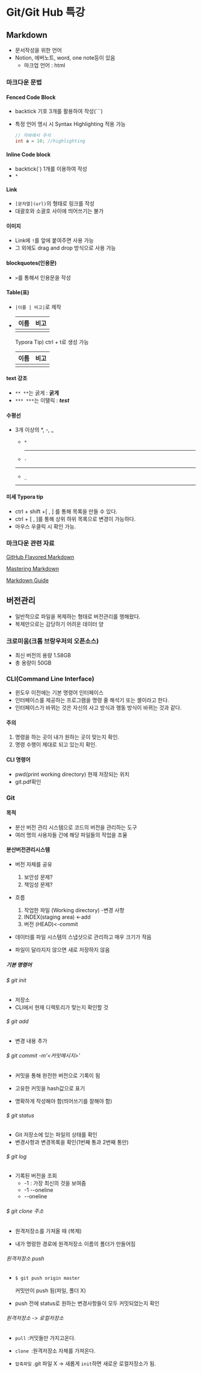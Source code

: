 # Git/Git Hub 특강

## Markdown

- 문서작성을 위한 언어
- Notion, 에버노트, word, one note등이 있음
  - 마크업 언어 : html

### 마크다운 문법

#### Fenced Code Block

- backtick 기호 3개를 활용하여 작성(```)

- 특정 언어 명시 시 Syntax Highlighting 적용 가능

  ```java
  // 자바에서 주석
  int a = 10; //highlighting
  ```

#### Inline Code block

- backtick(`) 1개를 이용하여 작성
- `*`

#### Link

- ```[문자열](url)```의 형태로 링크를 작성
- 대괄호와 소괄호 사이에 띄어쓰기는 불가

#### 이미지

- Link에 `!`를 앞에 붙여주면 사용 가능
- 그 외에도 drag and drop 방식으로 사용 가능

#### blockquotes(인용문)

- `>`를 통해서 인용문을 작성

#### Table(표)

- ```|이름 | 비고|```로 제작

- | 이름 | 비고 |
  | ---- | ---- |
  |      |      |

  Typora Tip) ctrl + t로 생성 가능

  | 이름 | 비고 |
  | ---- | ---- |
  |      |      |

#### text 강조

- ```** **```는 굵게 : **굵게**
- ```*** ***```는 이탤릭 : ***test***

#### 수평선

- 3개 이상의 *, -, _

  - `*`

    ***

  - ```-```

  ---

  - ```_```

  ___

#### 미세 Typora tip

- ctrl + shift +[ , ] 를 통해 목록을 만들 수 있다.
- ctrl + [ , ]를 통해 상위 하위 목록으로 변경이 가능하다.
- 마우스 우클릭 시 확인 가능.

### 마크다운 관련 자료

[GitHub Flavored Markdown](https://github.github.com/gfm/)

[Mastering Markdown](https://guides.github.com/features/mastering-markdown/)

[Markdown Guide](https://www.markdownguide.org/ )

## 버전관리

- 일반적으로 파일을 복제하는 형태로 버전관리를 행해왔다.
- 복제만으로는 감당하기 어려운 데이터 양

### 크로미움(크롬 브랑우저의 오픈소스)

- 최신 버전의 용량 1.58GB
- 총 용량이 50GB

### CLI(Command Line Interface)

- 윈도우 이전에는 기본 명령어 인터페이스
- 인터페이스를 제공하는 프로그램을 명령 줄 해석기 또는 셸이라고 한다.
- 인터페이스가 바뀌는 것은 자신의 사고 방식과 행동 방식이 바뀌는 것과 같다.

#### 주의

1. 명령을 하는 곳이 내가 원하는 곳이 맞는지 확인.
2. 명령 수행이 제대로 되고 있는지 확인.

#### CLI 명령어

- pwd(print working directory) 현재 저장되는 위치
- git.pdf확인

### Git

#### 목적

- 분산 버전 관리 시스템으로 코드의 버전을 관리하는 도구
- 여러 명의 사용자들 간에 해당 파일들의 작업을 조율

#### 분산버전관리시스템

- 버전 자체를 공유
  1. 보안성 문제?
  2. 책임성 문제?

- 흐름
  1. 작업한 파일 (Working directory)  -변경 사항
  2. INDEX(staging area) <-add
  3. 버전 (HEAD)<-commit
- 데이터를 파일 시스템의 스냅샷으로 관리하고 매우 크기가 작음
- 파일이 달라지지 않으면 새로 저장하지 않음

##### 기본 명령어 

###### $ git init

- 저장소
- CLI에서 현재 디렉토리가 맞는지 확인할 것

###### $ git add <file>

- 변경 내용 추가

###### $ git commit -m'<커밋메시지>'

- 커밋을 통해 완전한 버전으로 기록이 됨
- 고유한 커밋을 hash값으로 표기

- 명확하게 작성해야 함(띄어쓰기를 잘해야 함)

###### $ git status

- Git 저장소에 있는 파일의 상태를 확인
- 변경사항과 변경목록을 확인(1번째 통과 2번째 통만)

###### $ git log

- 기록된 버전을 조회
  - -1 : 가장 최신의 것을 보여줌
  - -1 --oneline
  - --oneline

###### $ git clone 주소

- 원격저장소를 가져올 때 (복제)

- 내가 명령한 경로에 원격저장소 이름의 폴더가 만들어짐

###### 원격저장소 push

- ```bash
  $ git push origin master
  ```

  커밋만이 push 됨(파일, 폴더 X)

- push 전에 status로 원하는 변경사항들이 모두 커밋되었는지 확인

###### 원격저장소 -> 로컬저장소

- `pull` :커밋들만 가지고온다.

- `clone `:원격저장소 자체를 가져온다.

- `압축파일` .git 파일 X -> 새롭게 `init`하면 새로운 로컬저장소가 됨.

